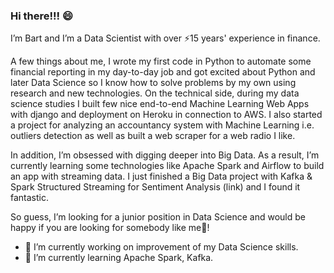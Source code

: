 ### Hi there!!! 😄


I’m Bart and I’m a Data Scientist with over ⚡15 years' experience in finance. 

A few things about me, I wrote my first code in Python to automate some financial reporting in my day-to-day job and got excited about Python and later Data Science so I know how to solve problems by my own using research and new technologies. On the technical side, during my data science studies I built few nice end-to-end Machine Learning Web Apps with django and deployment on Heroku in connection to AWS. I also started a project for analyzing an accountancy system with Machine Learning i.e. outliers detection as well as built a web scraper for a web radio I like.

In addition, I’m obsessed with digging deeper into Big Data. As a result, I’m currently learning some technologies like Apache Spark and Airflow to build an app with streaming data. I just finished a Big Data project with Kafka & Spark Structured Streaming for Sentiment Analysis (link) and I found it fantastic.


So guess, I’m looking for a junior position in Data Science and would be happy if you are looking for somebody like me👯!


- 🔭 I’m currently working on improvement of my Data Science skills.
- 🌱 I’m currently learning Apache Spark, Kafka.

